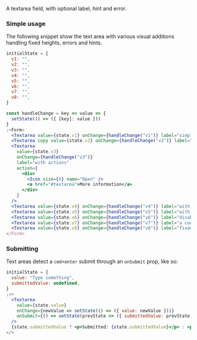 A textarea field, with optional label, hint and error.

### Simple usage

The following snippet show the text area with various visual additions handling fixed heights, errors and hints.

```jsx
initialState = {
  v1: "",
  v2: "",
  v3: "",
  v4: "",
  v5: "",
  v6: "",
  v7: "",
  v8: "",
}

const handleChange = key => value => {
  setState(() => ({ [key]: value }))
}
;<Form>
  <Textarea value={state.v1} onChange={handleChange("v1")} label="simple" />
  <Textarea copy value={state.v2} onChange={handleChange("v2")} label="with copying" />
  <Textarea
    value={state.v3}
    onChange={handleChange("v3")}
    label="with actions"
    action={
      <div>
        <Icon size={8} name="Open" />
        <a href="#textarea">More information</a>
      </div>
    }
  />
  <Textarea value={state.v4} onChange={handleChange("v4")} label="with error" error="oh no!" />
  <Textarea value={state.v5} onChange={handleChange("v5")} label="with hint" hint="this is a hint" />
  <Textarea value={state.v6} onChange={handleChange("v6")} label="disabled" disabled />
  <Textarea value={state.v7} onChange={handleChange("v7")} label="a code" code />
  <Textarea value={state.v8} onChange={handleChange("v8")} label="fixed height" height={200} />
</Form>
```

### Submitting

Text areas detect a `cmd+enter` submit through an `onSubmit` prop, like so:

```jsx
initialState = {
  value: "Type something",
  submittedValue: undefined,
}
;<>
  <Textarea
    value={state.value}
    onChange={newValue => setState(() => ({ value: newValue }))}
    onSubmit={() => setState(prevState => ({ submittedValue: prevState.value }))}
  />
  {state.submittedValue ? <p>Submitted: {state.submittedValue}</p> : <p>Submit by hitting cmd+enter</p>}
</>
```
